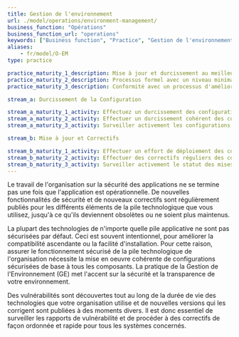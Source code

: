 ```yaml
---
title: Gestion de l'environnement
url: ./model/operations/environment-management/
business_function: "Opérations"
business_function_url: "operations"
keywords: ["Business function", "Practice", "Gestion de l'environnement"]
aliases:
    - fr/model/O-EM
type: practice

practice_maturity_1_description: Mise à jour et durcissement au meilleur de vos capacités
practice_maturity_2_description: Processus formel avec un niveau minimal de référence en place
practice_maturity_3_description: Conformité avec un processus d'amélioration continue effectif

stream_a: Durcissement de la Configuration

stream_a_maturity_1_activity: Effectuez un durcissement des configurations au maximum de vos possibilités, basé sur des informations facilement disponibles.
stream_a_maturity_2_activity: Effectuer un durcissement cohérent des configurations, en suivant les exigences minimales et les directives en place.
stream_a_maturity_3_activity: Surveiller activement les configurations pour détecter les non-conformités aux exigences minimales, et gérer toute déviation comme un défaut de sécurité.

stream_b: Mise à jour et Correctifs

stream_b_maturity_1_activity: Effectuer un effort de déploiement des correctifs des composants du système et de l'application au mieux de vos capacités.
stream_b_maturity_2_activity: Effectuer des correctifs réguliers des composants du système et de l'application, à travers toute la pile. Assurez-vous que les correctifs sont livrés aux clients rapidement.
stream_b_maturity_3_activity: Surveiller activement le statut des mises à jour et gérer l'absence de mise à jour comme un défaut de sécurité. Obtenir de façon proactive des informations sur les vulnérabilités et les mises à jour pour les composants.
---
```


Le travail de l'organisation sur la sécurité des applications ne se termine pas une fois que l'application est opérationnelle. De nouvelles fonctionnalités de sécurité et de nouveaux correctifs sont régulièrement publiés pour les différents éléments de la pile technologique que vous utilisez, jusqu'à ce qu'ils deviennent obsolètes ou ne soient plus maintenus.

La plupart des technologies de n'importe quelle pile applicative ne sont pas sécurisées par défaut. Ceci est souvent intentionnel, pour améliorer la compatibilité ascendante ou la facilité d'installation. Pour cette raison, assurer le fonctionnement sécurisé de la pile technologique de l'organisation nécessite la mise en oeuvre cohérente de configurations sécurisées de base à tous les composants. La pratique de la Gestion de l'Environnement (GE) met l'accent sur la sécurité et la transparence de votre environnement.

Des vulnérabilités sont découvertes tout au long de la durée de vie des technologies que votre organisation utilise et de nouvelles versions qui les corrigent sont publiées à des moments divers. Il est donc essentiel de surveiller les rapports de vulnérabilité et de procéder à des correctifs de façon ordonnée et rapide pour tous les systèmes concernés.

